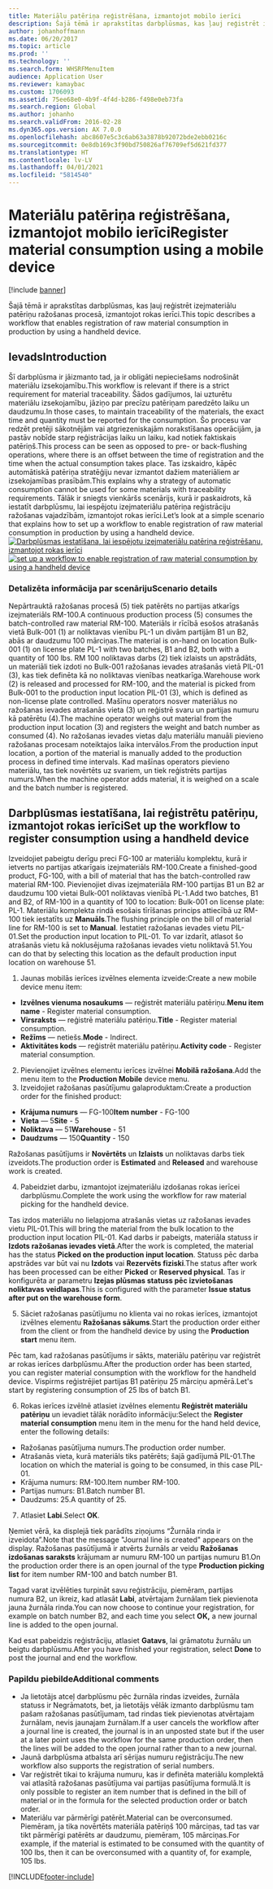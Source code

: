 ```yaml
---
title: Materiālu patēriņa reģistrēšana, izmantojot mobilo ierīci
description: Šajā tēmā ir aprakstītas darbplūsmas, kas ļauj reģistrēt izejmateriālu patēriņu ražošanas procesā, izmantojot rokas ierīci.
author: johanhoffmann
ms.date: 06/20/2017
ms.topic: article
ms.prod: ''
ms.technology: ''
ms.search.form: WHSRFMenuItem
audience: Application User
ms.reviewer: kamaybac
ms.custom: 1706093
ms.assetid: 75ee68e0-4b9f-4f4d-b286-f498e0eb73fa
ms.search.region: Global
ms.author: johanho
ms.search.validFrom: 2016-02-28
ms.dyn365.ops.version: AX 7.0.0
ms.openlocfilehash: abc8607e5c3c6ab63a3878b92072bde2ebb0216c
ms.sourcegitcommit: 0e8db169c3f90bd750826af76709ef5d621fd377
ms.translationtype: HT
ms.contentlocale: lv-LV
ms.lasthandoff: 04/01/2021
ms.locfileid: "5814540"
---
```

# <a name="register-material-consumption-using-a-mobile-device"></a><span data-ttu-id="07066-103">Materiālu patēriņa reģistrēšana, izmantojot mobilo ierīci</span><span class="sxs-lookup"><span data-stu-id="07066-103">Register material consumption using a mobile device</span></span>

[!include [banner](../includes/banner.md)]

<span data-ttu-id="07066-104">Šajā tēmā ir aprakstītas darbplūsmas, kas ļauj reģistrēt izejmateriālu patēriņu ražošanas procesā, izmantojot rokas ierīci.</span><span class="sxs-lookup"><span data-stu-id="07066-104">This topic describes a workflow that enables registration of raw material consumption in production by using a handheld device.</span></span>

<a name="introduction"></a><span data-ttu-id="07066-105">Ievads</span><span class="sxs-lookup"><span data-stu-id="07066-105">Introduction</span></span>
------------

<span data-ttu-id="07066-106">Šī darbplūsma ir jāizmanto tad, ja ir obligāti nepieciešams nodrošināt materiālu izsekojamību.</span><span class="sxs-lookup"><span data-stu-id="07066-106">This workflow is relevant if there is a strict requirement for material traceability.</span></span> <span data-ttu-id="07066-107">Šādos gadījumos, lai uzturētu materiālu izsekojamību, jāziņo par precīzu patēriņam paredzēto laiku un daudzumu.</span><span class="sxs-lookup"><span data-stu-id="07066-107">In those cases, to maintain traceability of the materials, the exact time and quantity must be reported for the consumption.</span></span> <span data-ttu-id="07066-108">Šo procesu var redzēt pretēji sākotnējām vai atgriezeniskajām norakstīšanas operācijām, ja pastāv nobīde starp reģistrācijas laiku un laiku, kad notiek faktiskais patēriņš.</span><span class="sxs-lookup"><span data-stu-id="07066-108">This process can be seen as opposed to pre- or back-flushing operations, where there is an offset between the time of registration and the time when the actual consumption takes place.</span></span> <span data-ttu-id="07066-109">Tas izskaidro, kāpēc automātiskā patēriņa stratēģiju nevar izmantot dažiem materiāliem ar izsekojamības prasībām.</span><span class="sxs-lookup"><span data-stu-id="07066-109">This explains why a strategy of automatic consumption cannot be used for some materials with traceability requirements.</span></span> <span data-ttu-id="07066-110">Tālāk ir sniegts vienkāršs scenārijs, kurā ir paskaidrots, kā iestatīt darbplūsmu, lai iespējotu izejmateriālu patēriņa reģistrāciju ražošanas vajadzībām, izmantojot rokas ierīci.</span><span class="sxs-lookup"><span data-stu-id="07066-110">Let’s look at a simple scenario that explains how to set up a workflow to enable registration of raw material consumption in production by using a handheld device.</span></span> <span data-ttu-id="07066-111">[![Darbplūsmas iestatīšana, lai iespējotu izejmateriālu patēriņa reģistrēšanu, izmantojot rokas ierīci](./media/scenario3.png)](./media/scenario3.png)</span><span class="sxs-lookup"><span data-stu-id="07066-111">[![set up a workflow to enable registration of raw material consumption by using a handheld device](./media/scenario3.png)](./media/scenario3.png)</span></span>

### <a name="scenario-details"></a><span data-ttu-id="07066-112">Detalizēta informācija par scenāriju</span><span class="sxs-lookup"><span data-stu-id="07066-112">Scenario details</span></span>

<span data-ttu-id="07066-113">Nepārtrauktā ražošanas procesā (5) tiek patērēts no partijas atkarīgs izejmateriāls RM-100.</span><span class="sxs-lookup"><span data-stu-id="07066-113">A continuous production process (5) consumes the batch-controlled raw material RM-100.</span></span> <span data-ttu-id="07066-114">Materiāls ir rīcībā esošos atrašanās vietā Bulk-001 (1) ar noliktavas vienību PL-1 un divām partijām B1 un B2, abās ar daudzumu 100 mārciņas.</span><span class="sxs-lookup"><span data-stu-id="07066-114">The material is on-hand on location Bulk-001 (1) on license plate PL-1 with two batches, B1 and B2, both with a quantity of 100 lbs.</span></span> <span data-ttu-id="07066-115">RM 100 noliktavas darbs (2) tiek izlaists un apstrādāts, un materiāli tiek izdoti no Bulk-001 ražošanas ievades atrašanās vietā PIL-01 (3), kas tiek definēta kā no noliktavas vienības neatkarīga.</span><span class="sxs-lookup"><span data-stu-id="07066-115">Warehouse work (2) is released and processed for RM-100, and the material is picked from Bulk-001 to the production input location PIL-01 (3), which is defined as non-license plate controlled.</span></span> <span data-ttu-id="07066-116">Mašīnu operators nosver materiālus no ražošanas ievades atrašanās vieta (3) un reģistrē svaru un partijas numuru kā patērētu (4).</span><span class="sxs-lookup"><span data-stu-id="07066-116">The machine operator weighs out material from the production input location (3) and registers the weight and batch number as consumed (4).</span></span> <span data-ttu-id="07066-117">No ražošanas ievades vietas daļu materiālu manuāli pievieno ražošanas procesam noteiktajos laika intervālos.</span><span class="sxs-lookup"><span data-stu-id="07066-117">From the production input location, a portion of the material is manually added to the production process in defined time intervals.</span></span> <span data-ttu-id="07066-118">Kad mašīnas operators pievieno materiālu, tas tiek novērtēts uz svariem, un tiek reģistrēts partijas numurs.</span><span class="sxs-lookup"><span data-stu-id="07066-118">When the machine operator adds material, it is weighed on a scale and the batch number is registered.</span></span>

## <a name="set-up-the-workflow-to-register-consumption-using-a-handheld-device"></a><span data-ttu-id="07066-119">Darbplūsmas iestatīšana, lai reģistrētu patēriņu, izmantojot rokas ierīci</span><span class="sxs-lookup"><span data-stu-id="07066-119">Set up the workflow to register consumption using a handheld device</span></span>
<span data-ttu-id="07066-120">Izveidojiet pabeigtu derīgu preci FG-100 ar materiālu komplektu, kurā ir ietverts no partijas atkarīgais izejmateriāls RM-100.</span><span class="sxs-lookup"><span data-stu-id="07066-120">Create a finished-good product, FG-100, with a bill of material that has the batch-controlled raw material RM-100.</span></span> <span data-ttu-id="07066-121">Pievienojiet divas izejmateriāla RM-100 partijas B1 un B2 ar daudzumu 100 vietai Bulk-001 noliktavas vienīb­ā PL-1.</span><span class="sxs-lookup"><span data-stu-id="07066-121">Add two batches, B1 and B2, of RM-100 in a quantity of 100 to location: Bulk-001 on license plate: PL-1.</span></span> <span data-ttu-id="07066-122">Materiālu komplekta rindā esošais tīrīšanas princips attiecībā uz RM-100 tiek iestatīts uz **Manuāls**.</span><span class="sxs-lookup"><span data-stu-id="07066-122">The flushing principle on the bill of material line for RM-100 is set to **Manual**.</span></span> <span data-ttu-id="07066-123">Iestatiet ražošanas ievades vietu PIL-01.</span><span class="sxs-lookup"><span data-stu-id="07066-123">Set  the production input location to PIL-01.</span></span> <span data-ttu-id="07066-124">To var izdarīt, atlasot šo atrašanās vietu kā noklusējuma ražošanas ievades vietu noliktavā 51.</span><span class="sxs-lookup"><span data-stu-id="07066-124">You can do that by selecting this location as the default production input location on warehouse 51.</span></span>

1.  <span data-ttu-id="07066-125">Jaunas mobilās ierīces izvēlnes elementa izveide:</span><span class="sxs-lookup"><span data-stu-id="07066-125">Create a new mobile device menu item:</span></span> 

-    <span data-ttu-id="07066-126">**Izvēlnes vienuma nosaukums** — reģistrēt materiālu patēriņu.</span><span class="sxs-lookup"><span data-stu-id="07066-126">**Menu item name** - Register material consumption.</span></span> 
-    <span data-ttu-id="07066-127">**Virsraksts** — reģistrē materiālu patēriņu.</span><span class="sxs-lookup"><span data-stu-id="07066-127">**Title** - Register material consumption.</span></span> 
-    <span data-ttu-id="07066-128">**Režīms** — netiešs.</span><span class="sxs-lookup"><span data-stu-id="07066-128">**Mode** - Indirect.</span></span> 
-    <span data-ttu-id="07066-129">**Aktivitātes kods** — reģistrēt materiālu patēriņu.</span><span class="sxs-lookup"><span data-stu-id="07066-129">**Activity code** - Register material consumption.</span></span>

2.  <span data-ttu-id="07066-130">Pievienojiet izvēlnes elementu ierīces izvēlnei **Mobilā ražošana**.</span><span class="sxs-lookup"><span data-stu-id="07066-130">Add the menu item to the **Production Mobile** device menu.</span></span>
3.  <span data-ttu-id="07066-131">Izveidojiet ražošanas pasūtījumu galaproduktam:</span><span class="sxs-lookup"><span data-stu-id="07066-131">Create a production order for the finished product:</span></span> 

-    <span data-ttu-id="07066-132">**Krājuma numurs** — FG-100</span><span class="sxs-lookup"><span data-stu-id="07066-132">**Item number** - FG-100</span></span> 
-    <span data-ttu-id="07066-133">**Vieta** — 5</span><span class="sxs-lookup"><span data-stu-id="07066-133">**Site** - 5</span></span> 
-    <span data-ttu-id="07066-134">**Noliktava** — 51</span><span class="sxs-lookup"><span data-stu-id="07066-134">**Warehouse** - 51</span></span> 
-    <span data-ttu-id="07066-135">**Daudzums** — 150</span><span class="sxs-lookup"><span data-stu-id="07066-135">**Quantity** - 150</span></span>

<span data-ttu-id="07066-136">Ražošanas pasūtījums ir **Novērtēts** un **Izlaists** un noliktavas darbs tiek izveidots.</span><span class="sxs-lookup"><span data-stu-id="07066-136">The production order is **Estimated** and **Released** and warehouse work is created.</span></span>

4.  <span data-ttu-id="07066-137">Pabeidziet darbu, izmantojot izejmateriālu izdošanas rokas ierīcei darbplūsmu.</span><span class="sxs-lookup"><span data-stu-id="07066-137">Complete the work using the workflow for raw material picking for the handheld device.</span></span>

<span data-ttu-id="07066-138">Tas izdos materiālu no lielapjoma atrašanās vietas uz ražošanas ievades vietu PIL-01.</span><span class="sxs-lookup"><span data-stu-id="07066-138">This will bring the material from the bulk location to the production input location PIL-01.</span></span> <span data-ttu-id="07066-139">Kad darbs ir pabeigts, materiāla statuss ir **Izdots ražošanas ievades vietā**.</span><span class="sxs-lookup"><span data-stu-id="07066-139">After the work is completed, the material has the status **Picked on the production input location**.</span></span> <span data-ttu-id="07066-140">Statuss pēc darba apstrādes var būt vai nu **Izdots** vai **Rezervēts fiziski**.</span><span class="sxs-lookup"><span data-stu-id="07066-140">The status after work has been processed can be either **Picked** or **Reserved physical**.</span></span> <span data-ttu-id="07066-141">Tas ir konfigurēta ar parametru **Izejas plūsmas statuss pēc izvietošanas noliktavas veidlapas**.</span><span class="sxs-lookup"><span data-stu-id="07066-141">This is configured with the parameter **Issue status after put on the warehouse form**.</span></span>

5.  <span data-ttu-id="07066-142">Sāciet ražošanas pasūtījumu no klienta vai no rokas ierīces, izmantojot izvēlnes elementu **Ražošanas sākums**.</span><span class="sxs-lookup"><span data-stu-id="07066-142">Start the production order either from the client or from the handheld device by using the **Production start** menu item.</span></span>

<span data-ttu-id="07066-143">Pēc tam, kad ražošanas pasūtījums ir sākts, materiālu patēriņu var reģistrēt ar rokas ierīces darbplūsmu.</span><span class="sxs-lookup"><span data-stu-id="07066-143">After the production order has been started, you can register material consumption with the workflow for the handheld device.</span></span> <span data-ttu-id="07066-144">Vispirms reģistrējiet partijas B1 patēriņu 25 mārciņu apmērā.</span><span class="sxs-lookup"><span data-stu-id="07066-144">Let's start by registering consumption of 25 lbs of batch B1.</span></span>

6.  <span data-ttu-id="07066-145">Rokas ierīces izvēlnē atlasiet izvēlnes elementu **Reģistrēt materiālu** **patēriņu** un ievadiet tālāk norādīto informāciju:</span><span class="sxs-lookup"><span data-stu-id="07066-145">Select the **Register material** **consumption** menu item in the menu for the hand held device, enter the following details:</span></span> 

-    <span data-ttu-id="07066-146">Ražošanas pasūtījuma numurs.</span><span class="sxs-lookup"><span data-stu-id="07066-146">The production order number.</span></span> 
-    <span data-ttu-id="07066-147">Atrašanās vieta, kurā materiāls tiks patērēts; šajā gadījumā PIL-01.</span><span class="sxs-lookup"><span data-stu-id="07066-147">The location on which the material is going to be consumed, in this case PIL-01.</span></span> 
-    <span data-ttu-id="07066-148">Krājuma numurs: RM-100.</span><span class="sxs-lookup"><span data-stu-id="07066-148">Item number RM-100.</span></span> 
-    <span data-ttu-id="07066-149">Partijas numurs: B1.</span><span class="sxs-lookup"><span data-stu-id="07066-149">Batch number B1.</span></span> 
-    <span data-ttu-id="07066-150">Daudzums: 25.</span><span class="sxs-lookup"><span data-stu-id="07066-150">A quantity of 25.</span></span>

7.  <span data-ttu-id="07066-151">Atlasiet **Labi**.</span><span class="sxs-lookup"><span data-stu-id="07066-151">Select **OK**.</span></span>

<span data-ttu-id="07066-152">Ņemiet vērā, ka displejā tiek parādīts ziņojums “Žurnāla rinda ir izveidota”.</span><span class="sxs-lookup"><span data-stu-id="07066-152">Note that the message "Journal line is created" appears on the display.</span></span> <span data-ttu-id="07066-153">Ražošanas pasūtījumā ir atvērts žurnāls ar veidu **Ražošanas izdošanas saraksts** krājumam ar numuru RM-100 un partijas numuru B1.</span><span class="sxs-lookup"><span data-stu-id="07066-153">On the production order there is an open journal of the type **Production picking list** for item number RM-100 and batch number B1.</span></span> 

<span data-ttu-id="07066-154">Tagad varat izvēlēties turpināt savu reģistrāciju, piemēram, partijas numura B2, un ikreiz, kad atlasāt **Labi**, atvērtajam žurnālam tiek pievienota jauna žurnāla rinda.</span><span class="sxs-lookup"><span data-stu-id="07066-154">You can now choose to continue your registration, for example on batch number B2, and each time you select **OK,** a new journal line is added to the open journal.</span></span> 

<span data-ttu-id="07066-155">Kad esat pabeidzis reģistrāciju, atlasiet **Gatavs**, lai grāmatotu žurnālu un beigtu darbplūsmu.</span><span class="sxs-lookup"><span data-stu-id="07066-155">After you have finished your registration, select **Done** to post the journal and end the workflow.</span></span>

### <a name="additional-comments"></a><span data-ttu-id="07066-156">Papildu piebilde</span><span class="sxs-lookup"><span data-stu-id="07066-156">Additional comments</span></span> 

-   <span data-ttu-id="07066-157">Ja lietotājs atceļ darbplūsmu pēc žurnāla rindas izveides, žurnāla statuss ir Negrāmatots, bet, ja lietotājs vēlāk izmanto darbplūsmu tam pašam ražošanas pasūtījumam, tad rindas tiek pievienotas atvērtajam žurnālam, nevis jaunajam žurnālam.</span><span class="sxs-lookup"><span data-stu-id="07066-157">If a user cancels the workflow after a journal line is created, the journal is in an unposted state but if the user at a later point uses the workflow for the same production order, then the lines will be added to the open journal rather than to a new journal.</span></span>
-   <span data-ttu-id="07066-158">Jaunā darbplūsma atbalsta arī sērijas numuru reģistrāciju.</span><span class="sxs-lookup"><span data-stu-id="07066-158">The new workflow also supports the registration of serial numbers.</span></span>
-   <span data-ttu-id="07066-159">Var reģistrēt tikai to krājuma numuru, kas ir definēta materiālu komplektā vai atlasītā ražošanas pasūtījuma vai partijas pasūtījuma formulā.</span><span class="sxs-lookup"><span data-stu-id="07066-159">It is only possible to register an item number that is defined in the bill of material or in the formula for the selected production order or batch order.</span></span>
-   <span data-ttu-id="07066-160">Materiālu var pārmērīgi patērēt.</span><span class="sxs-lookup"><span data-stu-id="07066-160">Material can be overconsumed.</span></span> <span data-ttu-id="07066-161">Piemēram, ja tika novērtēts materiāla patēriņš 100 mārciņas, tad tas var tikt pārmērīgi patērēts ar daudzumu, piemēram, 105 mārciņas.</span><span class="sxs-lookup"><span data-stu-id="07066-161">For example, if the material is estimated to be consumed with the quantity of 100 lbs, then it can be overconsumed with a quantity of, for example, 105 lbs.</span></span>




[!INCLUDE[footer-include](../../includes/footer-banner.md)]